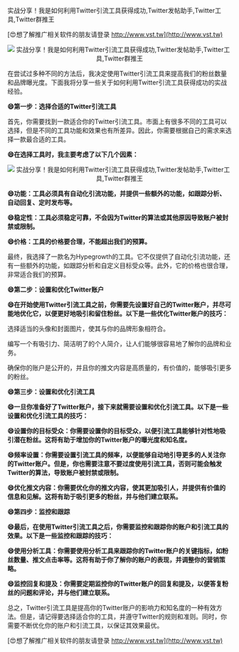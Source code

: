 实战分享！我是如何利用Twitter引流工具获得成功,Twitter发帖助手,Twitter工具,Twitter群推王

[😍想了解推广相关软件的朋友请登录 http://www.vst.tw](http://www.vst.tw)

 <center><img src="https://vst.tw/MP4/tuiguang/png/6.png" alt="实战分享！我是如何利用Twitter引流工具获得成功,Twitter发帖助手,Twitter工具,Twitter群推王"></center>

在尝试过多种不同的方法后，我决定使用Twitter引流工具来提高我们的粉丝数量和品牌曝光度。下面我将分享一些关于如何利用Twitter引流工具获得成功的实战经验。

**😄第一步：选择合适的Twitter引流工具**

首先，你需要找到一款适合你的Twitter引流工具。市面上有很多不同的工具可以选择，但是不同的工具功能和效果也有所差异。因此，你需要根据自己的需求来选择一款最合适的工具。

**😄在选择工具时，我主要考虑了以下几个因素：**

 <center><img src="https://vst.tw/MP4/tuiguang/png/7.png" alt="实战分享！我是如何利用Twitter引流工具获得成功,Twitter发帖助手,Twitter工具,Twitter群推王"></center>

**😄功能：工具必须具有自动化引流功能，并提供一些额外的功能，如跟踪分析、自动回复、定时发布等。**

**😄稳定性：工具必须稳定可靠，不会因为Twitter的算法或其他原因导致账户被封禁或限制。**

**😄价格：工具的价格要合理，不能超出我们的预算。**

最终，我选择了一款名为Hypegrowth的工具。它不仅提供了自动化引流功能，还有一些额外的功能，如跟踪分析和自定义目标受众等。此外，它的价格也很合理，非常适合我们的预算。

**😄第二步：设置和优化Twitter账户**

**😄在开始使用Twitter引流工具之前，你需要先设置好自己的Twitter账户，并尽可能地优化它，以便更好地吸引和留住粉丝。以下是一些优化Twitter账户的技巧：**

选择适当的头像和封面图片，使其与你的品牌形象相符合。

编写一个有吸引力、简洁明了的个人简介，让人们能够很容易地了解你的品牌和业务。

确保你的账户是公开的，并且你的推文内容是高质量的，有价值的，能够吸引更多的粉丝。

**😄第三步：设置和优化引流工具**

**😄一旦你准备好了Twitter账户，接下来就需要设置和优化引流工具。以下是一些设置和优化引流工具的技巧：**

**😄设置你的目标受众：你需要设置你的目标受众，以便引流工具能够针对性地吸引潜在粉丝。这将有助于增加你的Twitter账户的曝光度和知名度。**

**😄频率设置：你需要设置引流工具的频率，以便能够自动地引导更多的人关注你的Twitter账户。但是，你也需要注意不要过度使用引流工具，否则可能会触发Twitter的算法，导致账户被封禁或限制。**

**😄优化推文内容：你需要优化你的推文内容，使其更加吸引人，并提供有价值的信息和见解。这将有助于吸引更多的粉丝，并与他们建立联系。**

**😄第四步：监控和跟踪**

**😄最后，在使用Twitter引流工具之后，你需要监控和跟踪你的账户和引流工具的效果。以下是一些监控和跟踪的技巧：**

**😄使用分析工具：你需要使用分析工具来跟踪你的Twitter账户的关键指标，如粉丝数量、推文点击率等。这将有助于你了解你的账户的表现，并调整你的营销策略。**

**😄监控回复和提及：你需要定期监控你的Twitter账户的回复和提及，以便答复粉丝的问题和评论，并与他们建立联系。**

总之，Twitter引流工具是提高你的Twitter账户的影响力和知名度的一种有效方法。但是，请记得要选择适合你的工具，并遵守Twitter的规则和准则。同时，你需要不断优化你的账户和引流工具，以保证其效果最优。

[😍想了解推广相关软件的朋友请登录 http://www.vst.tw](http://www.vst.tw)



